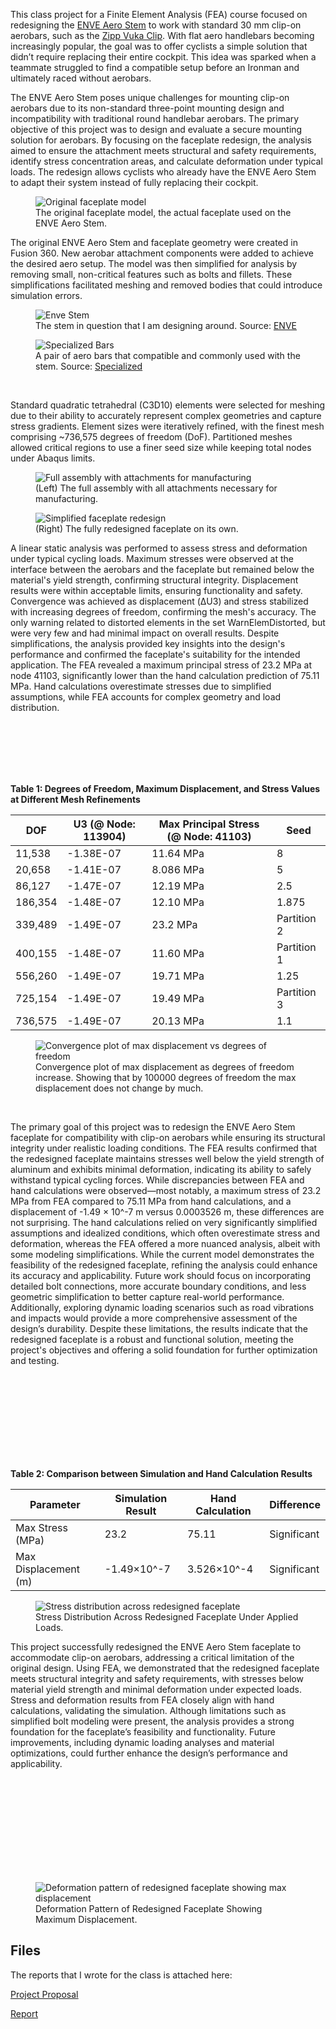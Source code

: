 This class project for a Finite Element Analysis (FEA) course focused on redesigning the <ins>[ENVE Aero Stem](https://enve.com/products/aero-stem?variant=45111154376988)</ins> to work with standard 30 mm clip-on aerobars, such as the <ins>[Zipp Vuka Clip](https://www.sram.com/en/zipp/models/hb-vkal-clpe-a1)</ins>. With flat aero handlebars becoming increasingly popular, the goal was to offer cyclists a simple solution that didn’t require replacing their entire cockpit. This idea was sparked when a teammate struggled to find a compatible setup before an Ironman and ultimately raced without aerobars.

The ENVE Aero Stem poses unique challenges for mounting clip-on aerobars due to its non-standard three-point mounting design and incompatibility with traditional round handlebar aerobars. The primary objective of this project was to design and evaluate a secure mounting solution for aerobars. By focusing on the faceplate redesign, the analysis aimed to ensure the attachment meets structural and safety requirements, identify stress concentration areas, and calculate deformation under typical loads. The redesign allows cyclists who already have the ENVE Aero Stem to adapt their system instead of fully replacing their cockpit.

<figure class='left'>
  <img src='/projects_details/media/enve-aero/faceplate_original.jpeg' alt='Original faceplate model' />
  <figcaption>The original faceplate model, the actual faceplate used on the ENVE Aero Stem.</figcaption>
</figure>

The original ENVE Aero Stem and faceplate geometry were created in Fusion 360. New aerobar attachment components were added to achieve the desired aero setup. The model was then simplified for analysis by removing small, non-critical features such as bolts and fillets. These simplifications facilitated meshing and removed bodies that could introduce simulation errors.

<div class="split-container">
  <figure>
    <img src='/projects_details/media/enve-aero/EnveStem.jpeg' alt='Enve Stem' />
    <figcaption>The stem in question that I am designing around. Source: <ins><a href='https://enve.com/products/aero-stem?variant=45111154376988' target='_blank'>ENVE</a></ins></figcaption>
  </figure>
  <figure>
    <img src='/projects_details/media/enve-aero/EnveBars.jpeg' alt='Specialized Bars' />
    <figcaption>A pair of aero bars that compatible and commonly used with the stem. Source: <ins><a href='https://www.specialized.com/us/en/roval-rapide-handlebars/p/205446?color=329928-205446' target='_blank'>Specialized</a></ins></figcaption>
  </figure>
</div><br>

Standard quadratic tetrahedral (C3D10) elements were selected for meshing due to their ability to accurately represent complex geometries and capture stress gradients. Element sizes were iteratively refined, with the finest mesh comprising ~736,575 degrees of freedom (DoF). Partitioned meshes allowed critical regions to use a finer seed size while keeping total nodes under Abaqus limits.<br>

<figure class='left'>
  <img src='/projects_details/media/enve-aero/faceplate_full.jpeg' alt='Full assembly with attachments for manufacturing' />
  <figcaption>(Left) The full assembly with all attachments necessary for manufacturing.</figcaption>
</figure>
<figure class='right'>
  <img src='/projects_details/media/enve-aero/faceplate_simplified.jpeg' alt='Simplified faceplate redesign' />
  <figcaption>(Right) The fully redesigned faceplate on its own.</figcaption>
</figure>

A linear static analysis was performed to assess stress and deformation under typical cycling loads. Maximum stresses were observed at the interface between the aerobars and the faceplate but remained below the material's yield strength, confirming structural integrity. Displacement results were within acceptable limits, ensuring functionality and safety. Convergence was achieved as displacement (ΔU3) and stress stabilized with increasing degrees of freedom, confirming the mesh's accuracy. The only warning related to distorted elements in the set WarnElemDistorted, but were very few and had minimal impact on overall results. Despite simplifications, the analysis provided key insights into the design's performance and confirmed the faceplate's suitability for the intended application. The FEA revealed a maximum principal stress of 23.2 MPa at node 41103, significantly lower than the hand calculation prediction of 75.11 MPa. Hand calculations overestimate stresses due to simplified assumptions, while FEA accounts for complex geometry and load distribution.

<br><br><br><br><br>


**Table 1: Degrees of Freedom, Maximum Displacement, and Stress Values at Different Mesh Refinements**

| DOF      | U3 (@ Node: 113904) | Max Principal Stress (@ Node: 41103) | Seed         |
|----------|---------------------|---------------------------------------|--------------|
| 11,538   | -1.38E-07           | 11.64 MPa                             | 8            |
| 20,658   | -1.41E-07           | 8.086 MPa                             | 5            |
| 86,127   | -1.47E-07           | 12.19 MPa                             | 2.5          |
| 186,354  | -1.48E-07           | 12.10 MPa                             | 1.875        |
| 339,489  | -1.49E-07           | 23.2 MPa                              | Partition 2  |
| 400,155  | -1.48E-07           | 11.60 MPa                             | Partition 1  |
| 556,260  | -1.49E-07           | 19.71 MPa                             | 1.25         |
| 725,154  | -1.49E-07           | 19.49 MPa                             | Partition 3  |
| 736,575  | -1.49E-07           | 20.13 MPa                             | 1.1          |


<figure class='right large'>
  <img src='/projects_details/media/enve-aero/convergence_plot.jpeg' alt='Convergence plot of max displacement vs degrees of freedom' />
  <figcaption>Convergence plot of max displacement as degrees of freedom increase. Showing that
by 100000 degrees of freedom the max displacement does not change by much.</figcaption>
</figure><br>

The primary goal of this project was to redesign the ENVE Aero Stem faceplate for compatibility with clip-on aerobars while ensuring its structural integrity under realistic loading conditions. The FEA results confirmed that the redesigned faceplate maintains stresses well below the yield strength of aluminum and exhibits minimal deformation, indicating its ability to safely withstand typical cycling forces. While discrepancies between FEA and hand calculations were observed—most notably, a maximum stress of 23.2 MPa from FEA compared to 75.11 MPa from hand calculations, and a displacement of -1.49 × 10^-7 m versus 0.0003526 m, these differences are not surprising. The hand calculations relied on very significantly simplified assumptions and idealized conditions, which often overestimate stress and deformation, whereas the FEA offered a more nuanced analysis, albeit with some modeling simplifications. While the current model demonstrates the feasibility of the redesigned faceplate, refining the analysis could enhance its accuracy and applicability. Future work should focus on incorporating detailed bolt connections, more accurate boundary conditions, and less geometric simplification to better capture real-world performance. Additionally, exploring dynamic loading scenarios such as road vibrations and impacts would provide a more comprehensive assessment of the design’s durability. Despite these limitations, the results indicate that the redesigned faceplate is a robust and functional solution, meeting the project's objectives and offering a solid foundation for further optimization and testing.

<br><br><br><br><br><br><br><br>

**Table 2: Comparison between Simulation and Hand Calculation Results**

| Parameter               | Simulation Result      | Hand Calculation | Difference    |
|-------------------------|------------------------|------------------|---------------|
| Max Stress (MPa)        | 23.2                   | 75.11            | Significant   |
| Max Displacement (m)    | -1.49×10^-7            | 3.526×10^-4      | Significant   |


<figure class='left large'>
  <img src='/projects_details/media/enve-aero/stress_distribution.jpeg' alt='Stress distribution across redesigned faceplate' />
  <figcaption>Stress Distribution Across Redesigned Faceplate Under Applied Loads.</figcaption>
</figure>

This project successfully redesigned the ENVE Aero Stem faceplate to accommodate clip-on aerobars, addressing a critical limitation of the original design. Using FEA, we demonstrated that the redesigned faceplate meets structural integrity and safety requirements, with stresses below material yield strength and minimal deformation under expected loads. Stress and deformation results from FEA closely align with hand calculations, validating the simulation. Although limitations such as simplified bolt modeling were present, the analysis provides a strong foundation for the faceplate’s feasibility and functionality. Future improvements, including dynamic loading analyses and material optimizations, could further enhance the design’s performance and applicability.

<br><br><br><br><br><br><br><br><br>
<figure class='left large'>
  <img src='/projects_details/media/enve-aero/deformation_pattern.jpeg' alt='Deformation pattern of redesigned faceplate showing max displacement' />
  <figcaption>Deformation Pattern of Redesigned Faceplate Showing Maximum Displacement.</figcaption>
</figure>

## Files

The reports that I wrote for the class is attached here:

<ins>[Project Proposal](/projects_details/media/EnveAero/Pilon_Oliver_AerobarMount.pdf)</ins>

<ins>[Report](projects_details/media/EnveAero/Pilon_Oliver_Aerobar_Mounting.pdf)</ins>

<!-- Attach Abaqus and 3d Models Here[Full Model]() -->
